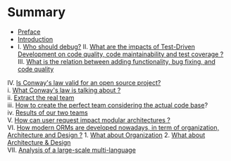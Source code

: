 # Summary

* [Preface](README.md)
* [Introduction](Introduction.md)
* I. [Who should debug?](who-should-debug.md) II. [What are the impacts of Test-Driven Development on code quality, code maintainability and test coverage ?](https://www.gitbook.com/book/mireillebf/uca-students-on-software-maintenance/edit#) III. [What is the relation between adding functionality, bug fixing, and code quality](https://www.gitbook.com/book/mireillebf/uca-students-on-software-maintenance/edit#)

IV. [Is Conway's law valid for an open source project?](what-is-the-impact-of-the-structure-teams-organisation-on-the-code-and-vice-versa-.md)  
    i. [What Conway's law is talking about ?](verify-the-suitability-between-the-ideal-teams-and-those-extracted-from-the-project-documentation.md)   
    ii. [Extract the real team](final-version-what-about-the-team-structure.md)   
    iii. [How to create the perfect team considering the actual code base](o.md)?   
    iv. [Results of our two teams](a.md)  
V. [How can user request impact modular architectures ?](https://www.gitbook.com/book/mireillebf/uca-students-on-software-maintenance/edit#)  
VI. [How modern ORMs are developed nowadays, in term of organization, Architecture and Design ?](how-modern-orms-are-developed-nowadays-in-term-of-organization-architecture-and-design-.md) 1. [What about Organization](what-about-organization.md)  2. [What about Architecture & Design](what-about-architecture--design.md)  
VII. [Analysis of a large-scale multi-language](https://www.gitbook.com/book/mireillebf/uca-students-on-software-maintenance/edit#)

